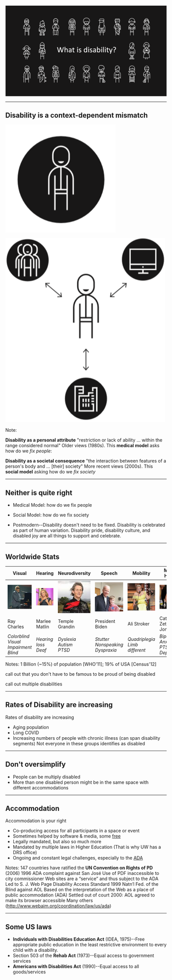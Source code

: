 
![What is disability? Text is surrounded by diverse people](images/what-is-disability.png)<!-- .element: class="h-stretch"  -->

---
## Disability is a context-dependent mismatch 

<div class="r-hstack">
<div class="fragment">

![Picture of a person](images/1980.png)


</div>
<div class="fragment">

![Picture of a network of people](images/today.png)

</div>
</div>

Note:

**Disability as a personal attribute**
"restriction or lack of ability ... within the range considered normal"
Older views (1980s). This **medical model** asks how do we *fix people*:

**Disability as a societal consequence**
"the interaction between features of a person's body and ... [their] society"
More recent views (2000s). This **social model** asking how do we *fix society*


---

## Neither is quite right

- Medical Model: how do we fix people
<!-- .element: class="fragment"  -->
- Social Model: how do we fix society
<!-- .element: class="fragment"  -->
- Postmodern--Disability doesn't need to be fixed. Disability is celebrated as part of human variation. Disability pride, disability culture, and disabled joy are all things to support and celebrate. <!-- .element: class="fragment"  -->

---
## Worldwide Stats

| Visual | Hearing | Neurodiversity | Speech | Mobility | Mental Health |
|--|--|--|--|--|--|
| ![Head shot of ray Charles in front of a microphone](images/raycharles.jpeg) | ![Head shot of Marlee Matlin signing](images/matlin.jpeg) | ![Head shot of Temple Grandin out in nature with her red tie blowing in the wind](images/grandin.jpeg)  | ![Picture of President Biden hugging Brayden Harrington-the 13 year old boy with whom he bonded over stuttering](images/biden.jpg)      | ![Picture of Ali Stroker; the first disabled woman to win a Tony Award; accepting her award](images/stroker.jpeg)      | ![:Picture of Catherine Zeta-Jones](images/zeta-jones.jpeg) |
| Ray Charles  | Marlee Matlin | Temple Grandin | President Biden | Ali Stroker | Catherine Zeta-Jones|
| *Colorblind*<BR>*Visual Impairment*<BR>*Blind* | *Hearing loss* <BR> *Deaf* | *Dyslexia* <BR> *Autism* <BR> *PTSD* | *Stutter* <BR> *Nonspeaking* <BR> *Dyspraxia* | *Quadriplegia* <BR> *Limb different* | *Bipolar*<BR>*Anxiety*<BR>*PTSD*<BR>*Depression*  |

Notes:
1 Billion (~15%) of population [WHO'11]; 
19% of USA [Census'12]

call out that you don't have to be famous to be proud of being disabled

call out multiple disabilities

---
## Rates of Disability are increasing

Rates of disability are increasing
- Aging population
- Long COVID
- Increasing numbers of people with chronic illness (can span disability segments)
Not everyone in these groups identifies as disabled

---
## Don't oversimplify

- People can be multiply disabled
- More than one disabled person might be in the same space with different accommodations

---

## Accommodation

Accommodation is your right

- Co-producing access for all participants in a space or event
- Sometimes helped by software & media, some [free](https://depts.washington.edu/uwdrs/technology/)
- Legally mandated, but also so much more
- Mandated by multiple laws in Higher Education (That is why UW has a DRS office)
- Ongoing and constant legal challenges, especially to the [ADA](http://www.webaim.org/coordination/law/us/ada)

Notes:
147 countries have ratified the **UN Convention on Rights of PD** (2006)
1996 ADA complaint against San José
Use of PDF inaccessible to city commissioner
Web sites are a “service” and thus subject to the ADA
Led to S. J. Web Page Disability Access Standard
1999 Natn’l Fed. of the Blind against AOL
Based on the interpretation of the Web as a place of public accommodation (ADA)
Settled out of court
2000: AOL agreed to make its browser accessible
Many others (http://www.webaim.org/coordination/law/us/ada)

---

## Some US laws

- **Individuals with Disabilities Education Act** (IDEA, 1975)--Free appropriate public education in the least restrictive environment to every child with a disability.
- Section 503 of the **Rehab Act** (1973)--Equal access to government services
- **Americans with Disabilities Act** (1990)--Equal access to all goods/services

